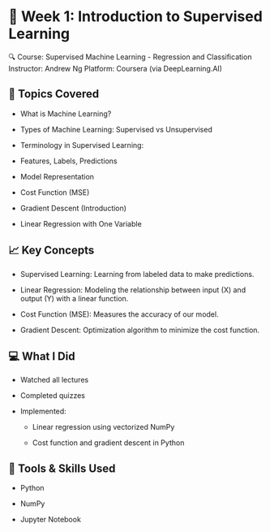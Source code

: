 # 📘 Week 1: Introduction to Supervised Learning
🔍 Course: Supervised Machine Learning - Regression and Classification
Instructor: Andrew Ng
Platform: Coursera (via DeepLearning.AI)

## 🧠 Topics Covered

- What is Machine Learning?

- Types of Machine Learning: Supervised vs Unsupervised

- Terminology in Supervised Learning:

- Features, Labels, Predictions

- Model Representation

- Cost Function (MSE)

- Gradient Descent (Introduction)

- Linear Regression with One Variable

## 📈 Key Concepts

- Supervised Learning: Learning from labeled data to make predictions.

- Linear Regression: Modeling the relationship between input (X) and output (Y) with a linear function.

- Cost Function (MSE): Measures the accuracy of our model.

- Gradient Descent: Optimization algorithm to minimize the cost function.

## 💻 What I Did

- Watched all lectures

- Completed quizzes

- Implemented:

	- Linear regression using vectorized NumPy

	- Cost function and gradient descent in Python


## 🔧 Tools & Skills Used

- Python

- NumPy

- Jupyter Notebook

